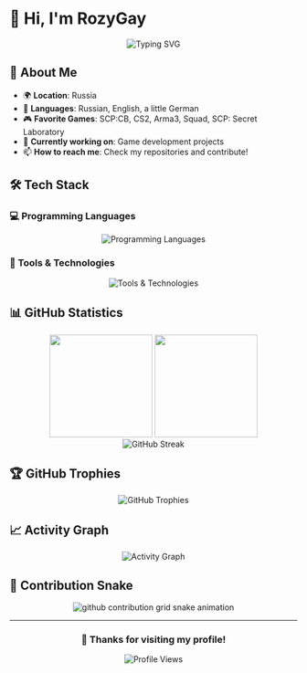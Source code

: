 # 👋 Hi, I'm RozyGay

<div align="center">
  <img src="https://readme-typing-svg.herokuapp.com?font=Fira+Code&pause=1000&color=F75C7E&center=true&vCenter=true&width=435&lines=Game+Developer;Full+Stack+Developer;Always+learning+new+things" alt="Typing SVG" />
</div>

## 🚀 About Me

- 🌍 **Location**: Russia
- 💬 **Languages**: Russian, English, a little German
- 🎮 **Favorite Games**: SCP:CB, CS2, Arma3, Squad, SCP: Secret Laboratory
- 🔭 **Currently working on**: Game development projects
- 📫 **How to reach me**: Check my repositories and contribute!

## 🛠️ Tech Stack

### 💻 Programming Languages
<div align="center">
  <img src="https://skillicons.dev/icons?i=cs,js,html,css,cpp,python" alt="Programming Languages" />
</div>

### 🔧 Tools & Technologies
<div align="center">
  <img src="https://skillicons.dev/icons?i=unity,mysql,git,github,vscode,blender" alt="Tools & Technologies" />
</div>

## 📊 GitHub Statistics

<div align="center">
  <img height="180em" src="https://github-readme-stats.vercel.app/api?username=RozyGay&show_icons=true&theme=synthwave&include_all_commits=true&count_private=true"/>
  <img height="180em" src="https://github-readme-stats.vercel.app/api/top-langs/?username=RozyGay&layout=compact&langs_count=7&theme=synthwave"/>
</div>

<div align="center">
  <img src="https://github-readme-streak-stats.herokuapp.com/?user=RozyGay&theme=synthwave" alt="GitHub Streak" />
</div>

## 🏆 GitHub Trophies
<div align="center">
  <img src="https://github-profile-trophy.vercel.app/?username=RozyGay&theme=synthwave&row=2&column=3" alt="GitHub Trophies" />
</div>

## 📈 Activity Graph
<div align="center">
  <img src="https://github-readme-activity-graph.vercel.app/graph?username=RozyGay&theme=synthwave-84" alt="Activity Graph" />
</div>

## 🐍 Contribution Snake
<div align="center">
  <picture>
    <source media="(prefers-color-scheme: dark)" srcset="https://raw.githubusercontent.com/RozyGay/RozyGay/output/github-contribution-grid-snake-dark.svg">
    <source media="(prefers-color-scheme: light)" srcset="https://raw.githubusercontent.com/RozyGay/RozyGay/output/github-contribution-grid-snake.svg">
    <img alt="github contribution grid snake animation" src="https://raw.githubusercontent.com/RozyGay/RozyGay/output/github-contribution-grid-snake.svg">
  </picture>
</div>

---

<div align="center">
  <h3>💖 Thanks for visiting my profile!</h3>
  <img src="https://komarev.com/ghpvc/?username=RozyGay&color=blueviolet&style=flat-square&label=Profile+Views" alt="Profile Views" />
</div>
